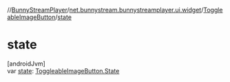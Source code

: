 //[BunnyStreamPlayer](../../../index.md)/[net.bunnystream.bunnystreamplayer.ui.widget](../index.md)/[ToggleableImageButton](index.md)/[state](state.md)

# state

[androidJvm]\
var [state](state.md): [ToggleableImageButton.State](-state/index.md)
